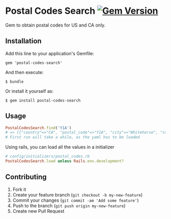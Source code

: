 # Postal Codes Search [![Gem Version](https://badge.fury.io/rb/postal-codes-search.png)](http://badge.fury.io/rb/postal-codes-search)

Gem to obtain postal codes for US and CA only.

## Installation

Add this line to your application's Gemfile:

    gem 'postal-codes-search'

And then execute:

    $ bundle

Or install it yourself as:

    $ gem install postal-codes-search

## Usage

```ruby
PostalCodesSearch.find('Y1A')
# => [{"country"=>"CA", "postal_code"=>"Y1A", "city"=>"Whitehorse", "state"=>"Yukon", "county"=>nil}]
# First run will take a while, as the yaml has to be loaded
```

Using rails, you can load all the values in a initializer
```ruby
# config/initializers/postal_codes.rb
PostalCodesSearch.load unless Rails.env.development?
```

## Contributing

1. Fork it
2. Create your feature branch (`git checkout -b my-new-feature`)
3. Commit your changes (`git commit -am 'Add some feature'`)
4. Push to the branch (`git push origin my-new-feature`)
5. Create new Pull Request